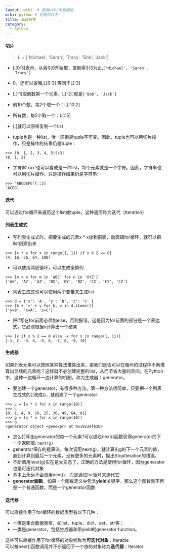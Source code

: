 ```yaml
---
layout: wiki  # 使用wiki布局模板
wiki: python # 这是项目名
title: 高级特性
category:
  - Python
---
```


#### 切片
> L = ['Michael', 'Sarah', 'Tracy', 'Bob', 'Jack']

- L[0:3]表示，从索引0开始取，直到索引3为止,`['Michael', 'Sarah', 'Tracy']`
- 0，还可以省略,L[0:3] 等同于L[:3]
- L[-1]取倒数第一个元素，L[-2:]就是`['Bob', 'Jack']`
- 前10个数，每2个取一个：L[:10:2]
- 所有数，每5个取一个：L[::5]
- [:]就可以原样复制一个list

- tuple也是一种list，唯一区别是tuple不可变。因此，tuple也可以用切片操作，只是操作的结果仍是tuple：
```
>>> (0, 1, 2, 3, 4, 5)[:3]
(0, 1, 2)
```
- 字符串'xxx'也可以看成是一种list，每个元素就是一个字符。因此，字符串也可以用切片操作，只是操作结果仍是字符串:
```
>>> 'ABCDEFG'[::2]
'ACEG'
```

#### 迭代
可以通过for循环来遍历这个list或tuple，这种遍历称为迭代（Iteration）

#### 列表生成式
- 写列表生成式时，把要生成的元素x * x放到前面，后面跟for循环，就可以把list创建出来
```
>>> [x * x for x in range(1, 11) if x % 2 == 0]
[4, 16, 36, 64, 100]
```
- 可以使用两层循环，可以生成全排列
```
>>> [m + n for m in 'ABC' for n in 'XYZ']
['AX', 'AY', 'AZ', 'BX', 'BY', 'BZ', 'CX', 'CY', 'CZ']
```
- 列表生成式也可以使用两个变量来生成list
```
>>> d = {'x': 'A', 'y': 'B', 'z': 'C' }
>>> [k + '=' + v for k, v in d.items()]
['y=B', 'x=A', 'z=C']
```
- 把if写在for前面必须加else，否则报错。这是因为for前面的部分是一个表达式，它必须根据x计算出一个结果
```
>>> [x if x % 2 == 0 else -x for x in range(1, 11)]
[-1, 2, -3, 4, -5, 6, -7, 8, -9, 10]
```

#### 生成器
如果列表元素可以按照某种算法推算出来，那我们是否可以在循环的过程中不断推算出后续的元素呢？这样就不必创建完整的list，从而节省大量的空间。在Python中，这种一边循环一边计算的机制，称为生成器：generator。
- 要创建一个generator，有很多种方法。第一种方法很简单，只要把一个列表生成式的[]改成()，就创建了一个generator
```
>>> L = [x * x for x in range(10)]
>>> L
[0, 1, 4, 9, 16, 25, 36, 49, 64, 81]
>>> g = (x * x for x in range(10))
>>> g
<generator object <genexpr> at 0x1022ef630>
```
- 怎么打印出generator的每一个元素?可以通过next()函数获得generator的下一个返回值: `next(g)`
- generator保存的是算法，每次调用next(g)，就计算出g的下一个元素的值，直到计算到最后一个元素，没有更多的元素时，抛出StopIteration的错误。
- 不断调用next(g)实在是太变态了，正确的方法是使用for循环，因为generator也是可迭代对象
- 基本上永远不会调用next()，而是通过for循环来迭代它
- **generator函数**，如果一个函数定义中包含**yield**关键字，那么这个函数就不再是一个普通函数，而是一个generator函数


#### 迭代器
可以直接作用于for循环的数据类型有以下几种：
- 一类是集合数据类型，如list、tuple、dict、set、str等；
- 一类是generator，包括生成器和带yield的generator function。

这些可以直接作用于for循环的对象统称为**可迭代对象**：Iterable  
可以被next()函数调用并不断返回下一个值的对象称为**迭代器**：Iterator